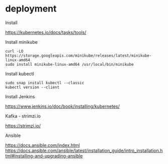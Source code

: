 # deployment

Install 

https://kubernetes.io/docs/tasks/tools/

Install minikube

```
curl -LO https://storage.googleapis.com/minikube/releases/latest/minikube-linux-amd64
sudo install minikube-linux-amd64 /usr/local/bin/minikube
```

Install kubectl

```
sudo snap install kubectl --classic
kubectl version --client
```

Install Jenkins

https://www.jenkins.io/doc/book/installing/kubernetes/

Kafka - strimzi.io

https://strimzi.io/

Ansible

https://docs.ansible.com/index.html
https://docs.ansible.com/ansible/latest/installation_guide/intro_installation.html#installing-and-upgrading-ansible